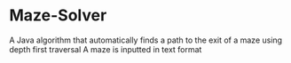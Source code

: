 # Maze-Solver
A Java algorithm that automatically finds a path to the exit of a maze using depth first traversal
A maze is inputted in text format
